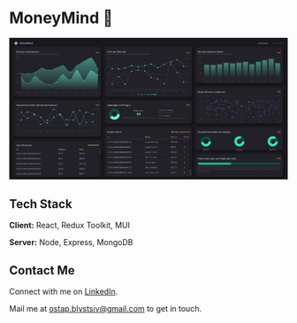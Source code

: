 # MoneyMind 🤑

![app img](assets/app.png)

## Tech Stack

**Client:** React, Redux Toolkit, MUI

**Server:** Node, Express, MongoDB

## Contact Me

Connect with me on [LinkedIn](https://www.linkedin.com/in/blystsiv/).

Mail me at ostap.blystsiv@gmail.com to get in touch.

